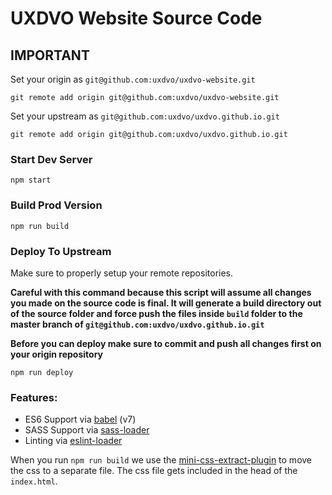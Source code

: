 # UXDVO Website Source Code

## IMPORTANT

Set your origin as `git@github.com:uxdvo/uxdvo-website.git`

```
git remote add origin git@github.com:uxdvo/uxdvo-website.git
```

Set your upstream as `git@github.com:uxdvo/uxdvo.github.io.git`

```
git remote add origin git@github.com:uxdvo/uxdvo.github.io.git
```

### Start Dev Server

```
npm start
```

### Build Prod Version

```
npm run build
```

### Deploy To Upstream
Make sure to properly setup your remote repositories.

__Careful with this command because this script will assume all changes you made on the source code is final. It will generate a build directory out of the source folder and force push the files inside `build` folder to the master branch of `git@github.com:uxdvo/uxdvo.github.io.git`__

__Before you can deploy make sure to commit and push all changes first on your origin repository__

```
npm run deploy
```

### Features:

* ES6 Support via [babel](https://babeljs.io/) (v7)
* SASS Support via [sass-loader](https://github.com/jtangelder/sass-loader)
* Linting via [eslint-loader](https://github.com/MoOx/eslint-loader)

When you run `npm run build` we use the [mini-css-extract-plugin](https://github.com/webpack-contrib/mini-css-extract-plugin) to move the css to a separate file. The css file gets included in the head of the `index.html`.
